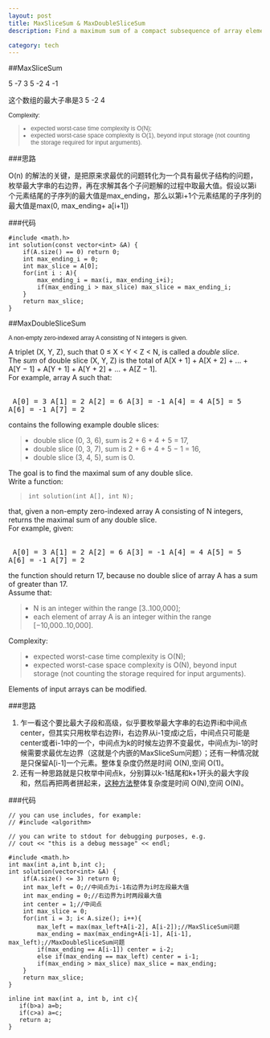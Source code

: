 ```yaml
---
layout: post
title: MaxSliceSum & MaxDoubleSliceSum
description: Find a maximum sum of a compact subsequence of array elements and any double slice. 

category: tech
---
```


##MaxSliceSum

5 -7 3 5 -2 4 -1

这个数组的最大子串是3 5 -2 4
<p style="box-sizing: border-box; margin: 0px; padding: 0px; font-family: Verdana, Arial, Helvetica; font-size: 12px;">Complexity:</p>
<blockquote style="box-sizing: border-box; font-family: Verdana, Arial, Helvetica; font-size: 12px;">
<ul style="box-sizing: border-box; margin: 10px; padding: 0px;">
<li style="box-sizing: border-box;">expected worst-case time complexity is O(N);</li>
<li style="box-sizing: border-box;">expected worst-case space complexity is O(1), beyond input storage (not counting the storage required for input arguments).</li>
</ul>
</blockquote>

###思路

O(n) 的解法的关键，是把原来求最优的问题转化为一个具有最优子结构的问题，枚举最大字串的右边界，再在求解其各个子问题解的过程中取最大值。假设以第i个元素结尾的子序列的最大值是max_ending，那么以第i+1个元素结尾的子序列的最大值是max(0, max_ending+ a[i+1])

###代码

```
#include <math.h>
int solution(const vector<int> &A) {
    if(A.size() == 0) return 0;
    int max_ending_i = 0;
    int max_slice = A[0];
    for(int i : A){
        max_ending_i = max(i, max_ending_i+i);
        if(max_ending_i > max_slice) max_slice = max_ending_i;
    }
    return max_slice;
}
```

##MaxDoubleSliceSum
<p style="box-sizing: border-box; margin: 0px; padding: 0px; font-family: Verdana, Arial, Helvetica; font-size: 12px;">A non-empty zero-indexed array A consisting of N integers is given.</p>
<p id="brinza-task-description" style="box-sizing: border-box; font-family: Verdana, Arial, Helvetica; font-size: 12px;">
<p style="box-sizing: border-box; margin: 0px; padding: 0px;">A triplet (X, Y, Z), such that 0 ≤ X &lt; Y &lt; Z &lt; N, is called a <em style="box-sizing: border-box;">double slice</em>.</p>
<p style="box-sizing: border-box; margin: 0px; padding: 0px;">The <em style="box-sizing: border-box;">sum</em> of double slice (X, Y, Z) is the total of A[X + 1] + A[X + 2] + ... + A[Y − 1] + A[Y + 1] + A[Y + 2] + ... + A[Z − 1].</p>
<p style="box-sizing: border-box; margin: 0px; padding: 0px;">For example, array A such that:</p>
<p style="box-sizing: border-box; margin: 0px; padding: 0px;"> </p>
<pre style="box-sizing: border-box; font-family: monospace, serif; font-size: 1em; white-space: pre-wrap;"><tt style="box-sizing: border-box;"> A[0] = 3 A[1] = 2 A[2] = 6 A[3] = -1 A[4] = 4 A[5] = 5 A[6] = -1 A[7] = 2</tt></pre>
<p style="box-sizing: border-box; margin: 0px; padding: 0px;">contains the following example double slices:</p>
<blockquote style="box-sizing: border-box;">
<ul style="box-sizing: border-box; margin: 10px; padding: 0px;">
<li style="box-sizing: border-box;">double slice (0, 3, 6), sum is 2 + 6 + 4 + 5 = 17,</li>
<li style="box-sizing: border-box;">double slice (0, 3, 7), sum is 2 + 6 + 4 + 5 − 1 = 16,</li>
<li style="box-sizing: border-box;">double slice (3, 4, 5), sum is 0.</li>
</ul>
</blockquote>
<p style="box-sizing: border-box; margin: 0px; padding: 0px;">The goal is to find the maximal sum of any double slice.</p>
<p style="box-sizing: border-box; margin: 0px; padding: 0px;">Write a function:</p>
<blockquote style="box-sizing: border-box;">
<p class="lang-c" style="box-sizing: border-box; margin: 0px; padding: 0px; font-family: monospace; font-size: 9pt;"><tt style="box-sizing: border-box;">int solution(int A[], int N);</tt></p>
</blockquote>
<p style="box-sizing: border-box; margin: 0px; padding: 0px;">that, given a non-empty zero-indexed array A consisting of N integers, returns the maximal sum of any double slice.</p>
<p style="box-sizing: border-box; margin: 0px; padding: 0px;">For example, given:</p>
<p style="box-sizing: border-box; margin: 0px; padding: 0px;"> </p>
<pre style="box-sizing: border-box; font-family: monospace, serif; font-size: 1em; white-space: pre-wrap;"><tt style="box-sizing: border-box;"> A[0] = 3 A[1] = 2 A[2] = 6 A[3] = -1 A[4] = 4 A[5] = 5 A[6] = -1 A[7] = 2</tt></pre>
<p style="box-sizing: border-box; margin: 0px; padding: 0px;">the function should return 17, because no double slice of array A has a sum of greater than 17.</p>
<p style="box-sizing: border-box; margin: 0px; padding: 0px;">Assume that:</p>
<blockquote style="box-sizing: border-box;">
<ul style="box-sizing: border-box; margin: 10px; padding: 0px;">
<li style="box-sizing: border-box;">N is an integer within the range [<span class="number" style="box-sizing: border-box;">3</span>..<span class="number" style="box-sizing: border-box;">100,000</span>];</li>
<li style="box-sizing: border-box;">each element of array A is an integer within the range [<span class="number" style="box-sizing: border-box;">−10,000</span>..<span class="number" style="box-sizing: border-box;">10,000</span>].</li>
</ul>
</blockquote>
<p style="box-sizing: border-box; margin: 0px; padding: 0px;">Complexity:</p>
<blockquote style="box-sizing: border-box;">
<ul style="box-sizing: border-box; margin: 10px; padding: 0px;">
<li style="box-sizing: border-box;">expected worst-case time complexity is O(N);</li>
<li style="box-sizing: border-box;">expected worst-case space complexity is O(N), beyond input storage (not counting the storage required for input arguments).</li>
</ul>
</blockquote>
<p style="box-sizing: border-box; margin: 0px; padding: 0px;">Elements of input arrays can be modified.</p>

###思路
1. 乍一看这个要比最大子段和高级，似乎要枚举最大字串的右边界i和中间点center，但其实只用枚举右边界i，右边界从i-1变成i之后，中间点只可能是center或者i-1中的一个，中间点为k的时候左边界不变最优，中间点为i-1的时候需要求最优左边界（这就是个内嵌的MaxSliceSum问题）；还有一种情况就是只保留A[i-1]一个元素。整体复杂度仍然是时间 O(N),空间 O(1)。
2. 还有一种思路就是只枚举中间点k，分别算以k-1结尾和k+1开头的最大字段和，然后再把两者拼起来，[这种方法](http://blog.csdn.net/caopengcs/article/details/17491395)整体复杂度是时间 O(N),空间 O(N)。

###代码
```
// you can use includes, for example:
// #include <algorithm>

// you can write to stdout for debugging purposes, e.g.
// cout << "this is a debug message" << endl;

#include <math.h>
int max(int a,int b,int c);
int solution(vector<int> &A) {
    if(A.size() <= 3) return 0;
    int max_left = 0;//中间点为i-1右边界为i时左段最大值
    int max_ending = 0;//右边界为i时两段最大值
    int center = 1;//中间点
    int max_slice = 0;
    for(int i = 3; i< A.size(); i++){
        max_left = max(max_left+A[i-2], A[i-2]);//MaxSliceSum问题
        max_ending = max(max_ending+A[i-1], A[i-1], max_left);//MaxDoubleSliceSum问题
        if(max_ending == A[i-1]) center = i-2;
        else if(max_ending == max_left) center = i-1;
        if(max_ending > max_slice) max_slice = max_ending;
    }
    return max_slice;
}

inline int max(int a, int b, int c){
   if(b>a) a=b;
   if(c>a) a=c;
   return a;
}
```

